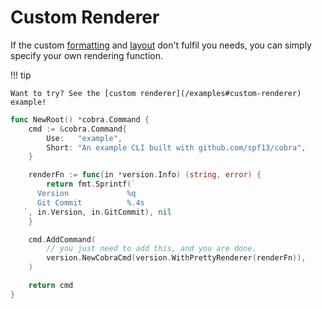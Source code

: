 # Custom Renderer

If the custom [formatting](./format.md) and [layout](./layout.md) don't fulfil you needs, you can simply specify your own rendering function.

!!! tip

    Want to try? See the [custom renderer](/examples#custom-renderer) example!

```go
func NewRoot() *cobra.Command {
	cmd := &cobra.Command{
		Use:   "example",
		Short: "An example CLI built with github.com/spf13/cobra",
	}

	renderFn := func(in *version.Info) (string, error) {
		return fmt.Sprintf(`
      Version             %q
      Git Commit          %.4s
   `, in.Version, in.GitCommit), nil
	}

	cmd.AddCommand(
		// you just need to add this, and you are done.
		version.NewCobraCmd(version.WithPrettyRenderer(renderFn)),
	)

	return cmd
}
```
